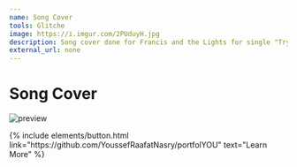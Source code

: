 ```yaml
---
name: Song Cover
tools: Glitche
image: https://i.imgur.com/2PUduyH.jpg
description: Song cover done for Francis and the Lights for single "Try Tho" on the PEOPLE music streaming platform.
external_url: none
---
```


# Song Cover

![preview](https://i.imgur.com/2PUduyH.jpg)

<p class="text-center">
{% include elements/button.html link="https://github.com/YoussefRaafatNasry/portfolYOU" text="Learn More" %}
</p>
